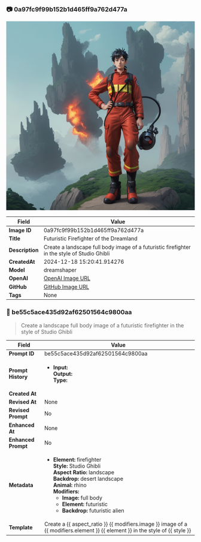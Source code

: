 

### 📷 0a97fc9f99b152b1d465ff9a762d477a 


![data.id](./0a97fc9f99b152b1d465ff9a762d477a.jpg)


| Field          | Value                                                                                                                     |
|----------------|---------------------------------------------------------------------------------------------------------------------------|
| **Image ID**             | 0a97fc9f99b152b1d465ff9a762d477a                                                                                                             |
| **Title**           | Futuristic Firefighter of the Dreamland                                                                                                       |
| **Description**           | Create a landscape full body image of a futuristic firefighter in the style of Studio Ghibli                                                                                                       |
| **CreatedAt**        | 2024-12-18 15:20:41.914276                                                                                                        |
| **Model**        | dreamshaper                                                                                                        |
| **OpenAI**         | [OpenAI Image URL](http://192.168.1.85:8081/generated-images/b642217358603.png)                                                                                |
| **GitHub**         | [GitHub Image URL](https://raw.githubusercontent.com/Caneta-Silva/weeb/refs/heads/main/images/0a97fc9f99b152b1d465ff9a762d477a/0a97fc9f99b152b1d465ff9a762d477a.jpg)                                                                                |
| **Tags**       | None                                                                                                                   |

### 📜 be55c5ace435d92af62501564c9800aa

> Create a landscape full body image of a futuristic firefighter in the style of Studio Ghibli

| Field          | Value                                                                                                                                                                      |
|----------------|----------------------------------------------------------------------------------------------------------------------------------------------------------------------------|
| **Prompt ID**  | be55c5ace435d92af62501564c9800aa                                                                                                                                                            |
| **Prompt History** | <ul><li>**Input:**  <br> **Output:**  <br> **Type:** </li></ul> |
| **Created At** |                                                                                                                                                    |
| **Revised At** | None                                                                                                                                                   |
| **Revised Prompt** | No                                                                                                                                                                      |
| **Enhanced At** | None                                                                                                                                                  |
| **Enhanced Prompt** | No                                                                                                                                                                    |
| **Metadata**   | <ul><li>**Element:** firefighter <br> **Style:** Studio Ghibli <br> **Aspect Ratio:** landscape <br> **Backdrop:** desert landscape <br> **Animal:** rhino <br> **Modifiers:**<ul><li>**Image:** full body</li><li>**Element:** futuristic</li><li>**Backdrop:** futuristic alien</li></ul></li></ul> |
| **Template**   | Create a {{ aspect_ratio }} {{ modifiers.image }} image of a {{ modifiers.element }} {{ element }} in the style of {{ style }}                                                                                                                                           |



